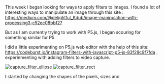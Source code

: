 This week I began looking for ways to apply filters to images. I found a lot of interesting ways to manipulate
an image through this site : https://medium.com/@delightful_Kdub/image-manipulation-with-processing3-c52ec08bbf27 

But as I am currently trying to work with P5.js, I began scouring for something similar for P5. 

I did a little experimenting on P5.js web editor with the help of this site: https://codeburst.io/instagram-filters-with-javascript-p5-js-83f28c9f7fda
, experinmenting with adding filters to video capture.

![capture_filter_ellipse](https://user-images.githubusercontent.com/68723452/93660950-53228b80-fa97-11ea-9779-e39776e3fba0.JPG)
![capture_filter_rect](https://user-images.githubusercontent.com/68723452/93660955-587fd600-fa97-11ea-9369-8ee750618eb4.JPG)

I started by changing the shapes of the pixels, sizes and 
